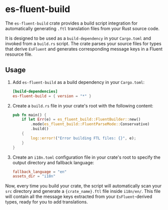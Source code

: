 # es-fluent-build

The `es-fluent-build` crate provides a build script integration for automatically generating `.ftl` translation files from your Rust source code.

It is designed to be used as a `build-dependency` in your `Cargo.toml` and invoked from a `build.rs` script. The crate parses your source files for types that derive `EsFluent` and generates corresponding message keys in a Fluent resource file.

## Usage

1.  Add `es-fluent-build` as a build dependency in your `Cargo.toml`:

    ```toml
    [build-dependencies]
    es-fluent-build = { version = "*" }
    ```

2.  Create a `build.rs` file in your crate's root with the following content:

    ```rs
    pub fn main() {
        if let Err(e) = es_fluent_build::FluentBuilder::new()
            .mode(es_fluent_build::FluentParseMode::Conservative)
            .build()
        {
            log::error!("Error building FTL files: {}", e);
        }
    }
    ```

3.  Create an `i18n.toml` configuration file in your crate's root to specify the output directory and fallback language:

    ```toml
    fallback_language = "en"
    assets_dir = "i18n"
    ```

Now, every time you build your crate, the script will automatically scan your `src` directory and generate a `{crate_name}.ftl` file inside `i18n/en/`. This file will contain all the message keys extracted from your `EsFluent`-derived types, ready for you to add translations.
